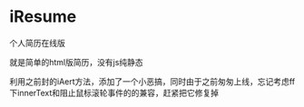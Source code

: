 ﻿# iResume

个人简历在线版

就是简单的html版简历，没有js纯静态

利用之前封的iAert方法，添加了一个小恶搞，同时由于之前匆匆上线，忘记考虑ff下innerText和阻止鼠标滚轮事件的的兼容，赶紧把它修复掉

